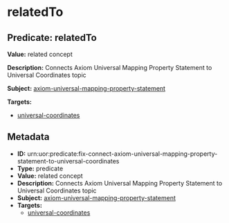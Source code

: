# relatedTo

## Predicate: relatedTo

**Value:** related concept

**Description:** Connects Axiom Universal Mapping Property Statement to Universal Coordinates topic

**Subject:** [axiom-universal-mapping-property-statement](../Concepts/axiom-universal-mapping-property-statement.md)

**Targets:**

- [universal-coordinates](../Concepts/universal-coordinates.md)

## Metadata

- **ID:** urn:uor:predicate:fix-connect-axiom-universal-mapping-property-statement-to-universal-coordinates
- **Type:** predicate
- **Value:** related concept
- **Description:** Connects Axiom Universal Mapping Property Statement to Universal Coordinates topic
- **Subject:** [axiom-universal-mapping-property-statement](../Concepts/axiom-universal-mapping-property-statement.md)
- **Targets:**
  - [universal-coordinates](../Concepts/universal-coordinates.md)
